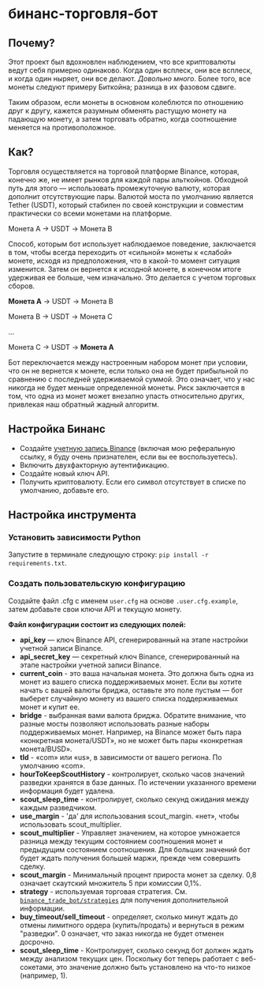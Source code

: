 # бинанс-торговля-бот

## Почему?

Этот проект был вдохновлен наблюдением, что все криптовалюты ведут себя примерно одинаково. Когда один всплеск, они все всплеск, и когда один ныряет, они все делают. _Довольно много_. Более того, все монеты следуют примеру Биткойна; разница в их фазовом сдвиге.

Таким образом, если монеты в основном колеблются по отношению друг к другу, кажется разумным обменять растущую монету на падающую монету, а затем торговать обратно, когда соотношение меняется на противоположное.

## Как?

Торговля осуществляется на торговой платформе Binance, которая, конечно же, не имеет рынков для каждой пары альткойнов. Обходной путь для этого — использовать промежуточную валюту, которая дополнит отсутствующие пары. Валютой моста по умолчанию является Tether (USDT), который стабилен по своей конструкции и совместим практически со всеми монетами на платформе.

<p выровнять="по центру">
  Монета A → USDT → Монета B
</p>

Способ, которым бот использует наблюдаемое поведение, заключается в том, чтобы всегда переходить от «сильной» монеты к «слабой» монете, исходя из предположения, что в какой-то момент ситуация изменится. Затем он вернется к исходной монете, в конечном итоге удерживая ее больше, чем изначально. Это делается с учетом торговых сборов.

<div align="центр">
  <p><b>Монета A</b> → USDT → Монета B</p>
  <p>Монета B → USDT → Монета C</p>
  <p>...</p>
  <p>Монета C → USDT → <b>Монета A</b></p>
</div>

Бот переключается между настроенным набором монет при условии, что он не вернется к монете, если только она не будет прибыльной по сравнению с последней удерживаемой суммой. Это означает, что у нас никогда не будет меньше определенной монеты. Риск заключается в том, что одна из монет может внезапно упасть относительно других, привлекая наш обратный жадный алгоритм.

## Настройка Бинанс

- Создайте [учетную запись Binance](https://www.binance.com/en/register?ref=13222128) (включая мою реферальную ссылку, я буду очень признателен, если вы ее воспользуетесь).
- Включить двухфакторную аутентификацию.
- Создайте новый ключ API.
- Получить криптовалюту. Если его символ отсутствует в списке по умолчанию, добавьте его.

## Настройка инструмента

### Установить зависимости Python

Запустите в терминале следующую строку: `pip install -r requirements.txt`.

### Создать пользовательскую конфигурацию

Создайте файл .cfg с именем `user.cfg` на основе `.user.cfg.example`, затем добавьте свои ключи API и текущую монету.

**Файл конфигурации состоит из следующих полей:**

- **api_key** — ключ Binance API, сгенерированный на этапе настройки учетной записи Binance.
- **api_secret_key** — секретный ключ Binance, сгенерированный на этапе настройки учетной записи Binance.
- **current_coin** - это ваша начальная монета. Это должна быть одна из монет из вашего списка поддерживаемых монет. Если вы хотите начать с вашей валюты бриджа, оставьте это поле пустым — бот выберет случайную монету из вашего списка поддерживаемых монет и купит ее.
- **bridge** - выбранная вами валюта бриджа. Обратите внимание, что разные мосты позволяют использовать разные наборы поддерживаемых монет. Например, на Binance может быть пара «конкретная монета/USDT», но не может быть пары «конкретная монета/BUSD».
- **tld** - «com» ​​или «us», в зависимости от вашего региона. По умолчанию «com».
- **hourToKeepScoutHistory** - контролирует, сколько часов значений разведки хранятся в базе данных. По истечении указанного времени информация будет удалена.
- **scout_sleep_time** - контролирует, сколько секунд ожидания между каждым разведчиком.
- **use_margin** - 'да' для использования scout_margin. «нет», чтобы использовать scout_multiplier.
- **scout_multiplier** - Управляет значением, на которое умножается разница между текущим состоянием соотношения монет и предыдущим состоянием соотношения. Для больших значений бот будет ждать получения большей маржи, прежде чем совершить сделку.
- **scout_margin** - Минимальный процент прироста монет за сделку. 0,8 означает скаутский множитель 5 при комиссии 0,1%.
- **strategy** - используемая торговая стратегия. См. [`binance_trade_bot/strategies`](binance_trade_bot/strategies/README.md) для получения дополнительной информации.
- **buy_timeout/sell_timeout** - определяет, сколько минут ждать до отмены лимитного ордера (купить/продать) и вернуться в режим "разведки". 0 означает, что заказ никогда не будет отменен досрочно.
- **scout_sleep_time** - Контролирует, сколько секунд бот должен ждать между анализом текущих цен. Поскольку бот теперь работает с веб-сокетами, это значение должно быть установлено на что-то низкое (например, 1).
